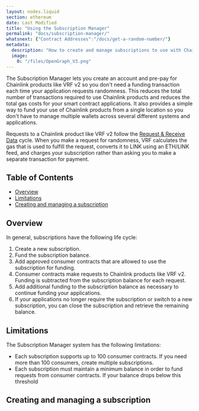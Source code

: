 ```yaml
---
layout: nodes.liquid
section: ethereum
date: Last Modified
title: "Using the Subscription Manager"
permalink: "docs/subscription-manager/"
whatsnext: {"Contract Addresses":"/docs/get-a-random-number/"}
metadata:
  description: "How to create and manage subscriptions to use with Chainlink VRF v2."
  image:
    0: "/files/OpenGraph_V3.png"
---
```


The Subscription Manager lets you create an account and pre-pay for Chainlink products like VRF v2 so you don't need a funding transaction each time your application requests randomness. This reduces the total number of transactions required to use Chainlink products and reduces the total gas costs for your smart contract applications. It also provides a simple way to fund your use of Chainlink products from a single location so you don't have to manage multiple wallets across several different systems and applications.

Requests to a Chainlink product like VRF v2 follow the [Request & Receive Data](/docs/request-and-receive-data/) cycle. When you make a request for randomness, VRF calculates the gas that is used to fulfill the request, converts it to LINK using an ETH/LINK feed, and charges your subscription rather than asking you to make a separate transaction for payment.

## Table of Contents

- [Overview](#overview)
- [Limitations](#limitations)
- [Creating and managing a subscription](#creating-and-managing-a-subscription)

## Overview

In general, subscriptions have the following life cycle:

1. Create a new subscription.
1. Fund the subscription balance.
1. Add approved consumer contracts that are allowed to use the subscription for funding.
1. Consumer contracts make requests to Chainlink products like VRF v2. Funding is subtracted from the subscription balance for each request.
1. Add additional funding to the subscription balance as necessary to continue funding your applications.
1. If your applications no longer require the subscription or switch to a new subscription, you can close the subscription and retrieve the remaining balance.

## Limitations

The Subscription Manager system has the following limitations:

- Each subscription supports up to 100 consumer contracts. If you need more than 100 consumers, create multiple subscriptions.
- Each subscription must maintain a minimum balance in order to fund requests from consumer contracts. If your balance drops below this threshold

## Creating and managing a subscription

<!-- TODO: Add step by step instructions with screenshots for how to use the subscription app. -->
